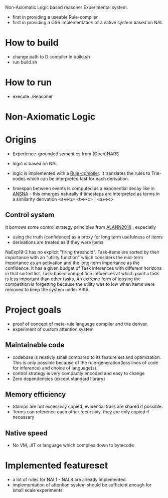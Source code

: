 Non-Axiomatic Logic based reasoner Experimental system.

* first in providing a useable Rule-compiler
* first in providing a OSS implementation of a native system based on NAL

# How to build

* change path to D compiler in build.sh
* run build.sh

# How to run

* execute ./Reasoner

# Non-Axiomatic Logic

# Origins

* Experience-grounded semantics from (Open)NARS.

* logic is based on NAL
* logic is implemented with a [Rule-compiler](https://groups.google.com/forum/#!topic/open-nars/bMp0jKUZNK8). It translates the rules to Trie-nodes which can be interpreted fast for each derivation.

* timespan between events is computed as a exponential decay like in [ANSNA](https://github.com/patham9/ANSNA) - this emerges naturally if timesteps are interpreted as terms in a similarity derivation <a<->b> <b<->c> | <a<->c>

## Control system
It borrows some control strategy principles from [ALANN2018](https://github.com/opennars/ALANN2018) , especially
* using the truth (confidence) as a proxy for long term usefulness of items
* derivations are treated as if they were items

NaExp19-2 has no explicit "firing threshold". Task-items are sorted by their importance with an "utility function" which considers the mid-term importance as an activation and the long-term importance as the confidence. It has a given budget of Task inferences with different horizons in that sorted list. Task-based competition influences at which point a task is less important than other tasks.
An extreme form of loosing the competition is forgetting because the utility was to low when items were removed to keep the system under AIKR.

# Project goals

* proof of concept of meta-rule language compiler and trie deriver.
* experiment of custom attention system

## Maintainable code
* codebase is relativly small compared to its feature set and optimization. This is only possible because of the rule-generation(less lines of code for inference) and choice of language(s).
* control strategy is very compactly encoded and easy to change
* Zero dependencies (except standard library)

## Memory efficiency
* Stamps are not excessivly copied, evidential trails are shared if possible.
* Terms can reference each other recursivly, they are only copied if necessary

## Native speed
* No VM, JIT or language which compiles down to bytecode

# Implemented featureset

* a lot of rules for NAL1 - NAL8 are already implemented.
* implementation of attention system should be sufficient enough for small scale experiments